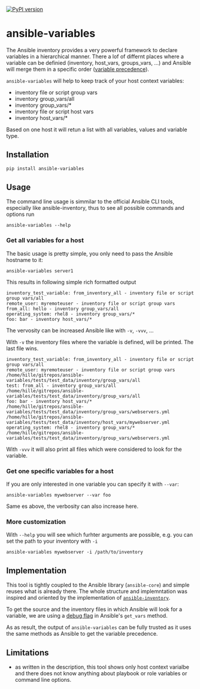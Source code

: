 [![PyPI version](https://badge.fury.io/py/ansible-variables.svg)](https://badge.fury.io/py/ansible-variables)

# ansible-variables

The Ansible inventory provides a very powerful framework to declare variables in a hierarchical manner.
There a lof of differnt places where a variable can be definied (inventory, host_vars, groups_vars, ...) and Ansible will merge them in a specific order ([variable precedence](https://docs.ansible.com/ansible/latest/playbook_guide/playbooks_variables.html#understanding-variable-precedence)).

`ansible-variables` will help to keep track of your host context variables:

* inventory file or script group vars
* inventory group_vars/all
* inventory group_vars/*
* inventory file or script host vars
* inventory host_vars/*

Based on one host it will retun a list with all variables, values and variable type.

## Installation

```bash
pip install ansible-variables
```

## Usage

The command line usage is simmilar to the official Ansible CLI tools, especially like ansible-inventory, thus to see all possible commands and options run

```plain
ansible-variables --help
```

### Get all variables for a host

The basic usage is pretty simple, you only need to pass the Ansible hostname to it:

```plain
ansible-variables server1
```

This results in following simple rich formatted output

```plain
inventory_test_variable: from_inventory_all - inventory file or script group vars/all
remote_user: myremoteuser - inventory file or script group vars
from_all: hello - inventory group_vars/all
operating_system: rhel8 - inventory group_vars/*
foo: bar - inventory host_vars/*
```

The vervosity can be increased Ansible like with `-v`, `-vvv`, ...

With `-v` the inventory files where the variable is defined, will be printed. The last file wins.

```plain
inventory_test_variable: from_inventory_all - inventory file or script group vars/all
remote_user: myremoteuser - inventory file or script group vars
/home/hille/gitrepos/ansible-variables/tests/test_data/inventory/group_vars/all
test: from_all - inventory group_vars/all
/home/hille/gitrepos/ansible-variables/tests/test_data/inventory/group_vars/all
foo: bar - inventory host_vars/*
/home/hille/gitrepos/ansible-variables/tests/test_data/inventory/group_vars/webservers.yml
/home/hille/gitrepos/ansible-variables/tests/test_data/inventory/host_vars/mywebserver.yml
operating_system: rhel8 - inventory group_vars/*
/home/hille/gitrepos/ansible-variables/tests/test_data/inventory/group_vars/webservers.yml
```

With `-vvv` it will also print all files which were considered to look for the variable.

### Get one specific variables for a host

If you are only interested in one variable you can specify it with `--var`:

```plain
ansible-variables mywebserver --var foo
```

Same es above, the verbosity can also increase here.

### More customization

With `--help` you will see which furhter arguments are possible, e.g. you can set the path to your inventory with `-i`

```plain
ansible-variables mywebserver -i /path/to/inventory
```

## Implementation

This tool is tightly coupled to the Ansible library (`ansible-core`) and simple reuses what is already there.
The whole structure and implemntation was inspired and oriented by the implementation of [`ansible-inventory`](https://github.com/ansible/ansible/blob/devel/lib/ansible/cli/inventory.py).

To get the source and the inventory files in which Ansible will look for a variable, we are using a [debug flag](https://github.com/ansible/ansible/blob/devel/lib/ansible/vars/manager.py#L187) in Ansible's `get_vars` method.

As as result, the output of `ansible-variables` can be fully trusted as it uses the same methods as Ansible to get the variable precedence.

## Limitations

* as written in the description, this tool shows only host context varialbe and there does not know anything about playbook or role variables or command line options.
